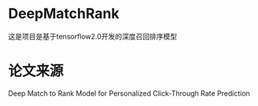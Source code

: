 # DeepMatchRank
这是项目是基于tensorflow2.0开发的深度召回排序模型
# 论文来源
Deep Match to Rank Model for Personalized Click-Through Rate Prediction